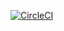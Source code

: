 [![CircleCI](https://circleci.com/gh/luisfidelis/tdd-kanban/tree/develop.svg?style=svg)](https://circleci.com/gh/luisfidelis/tdd-kanban/tree/develop)
